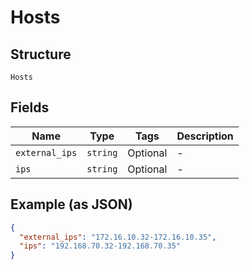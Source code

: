 
# Hosts

## Structure

`Hosts`

## Fields

| Name | Type | Tags | Description |
|  --- | --- | --- | --- |
| `external_ips` | `string` | Optional | - |
| `ips` | `string` | Optional | - |

## Example (as JSON)

```json
{
  "external_ips": "172.16.10.32-172.16.10.35",
  "ips": "192.168.70.32-192.168.70.35"
}
```

